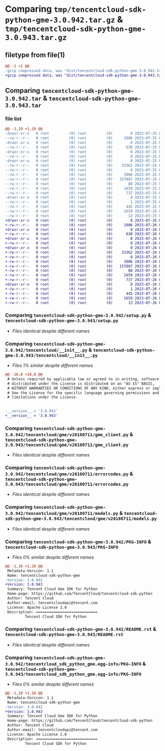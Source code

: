 # Comparing `tmp/tencentcloud-sdk-python-gme-3.0.942.tar.gz` & `tmp/tencentcloud-sdk-python-gme-3.0.943.tar.gz`

## filetype from file(1)

```diff
@@ -1 +1 @@
-gzip compressed data, was "dist/tencentcloud-sdk-python-gme-3.0.942.tar", last modified: Tue Jul 25 04:18:37 2023, max compression
+gzip compressed data, was "dist/tencentcloud-sdk-python-gme-3.0.943.tar", last modified: Wed Jul 26 00:37:59 2023, max compression
```

## Comparing `tencentcloud-sdk-python-gme-3.0.942.tar` & `tencentcloud-sdk-python-gme-3.0.943.tar`

### file list

```diff
@@ -1,19 +1,19 @@
-drwxr-xr-x   0 root         (0) root         (0)        0 2023-07-25 04:18:37.000000 tencentcloud-sdk-python-gme-3.0.942/
--rw-r--r--   0 root         (0) root         (0)     1006 2023-07-25 04:18:37.000000 tencentcloud-sdk-python-gme-3.0.942/setup.py
-drwxr-xr-x   0 root         (0) root         (0)        0 2023-07-25 04:18:37.000000 tencentcloud-sdk-python-gme-3.0.942/tencentcloud/
--rw-r--r--   0 root         (0) root         (0)      630 2023-07-25 04:18:37.000000 tencentcloud-sdk-python-gme-3.0.942/tencentcloud/__init__.py
-drwxr-xr-x   0 root         (0) root         (0)        0 2023-07-25 04:18:37.000000 tencentcloud-sdk-python-gme-3.0.942/tencentcloud/gme/
--rw-r--r--   0 root         (0) root         (0)        0 2023-07-25 04:18:37.000000 tencentcloud-sdk-python-gme-3.0.942/tencentcloud/gme/__init__.py
-drwxr-xr-x   0 root         (0) root         (0)        0 2023-07-25 04:18:37.000000 tencentcloud-sdk-python-gme-3.0.942/tencentcloud/gme/v20180711/
--rw-r--r--   0 root         (0) root         (0)    33362 2023-07-25 04:18:37.000000 tencentcloud-sdk-python-gme-3.0.942/tencentcloud/gme/v20180711/gme_client.py
--rw-r--r--   0 root         (0) root         (0)        0 2023-07-25 04:18:37.000000 tencentcloud-sdk-python-gme-3.0.942/tencentcloud/gme/v20180711/__init__.py
--rw-r--r--   0 root         (0) root         (0)     3906 2023-07-25 04:18:37.000000 tencentcloud-sdk-python-gme-3.0.942/tencentcloud/gme/v20180711/errorcodes.py
--rw-r--r--   0 root         (0) root         (0)   157807 2023-07-25 04:18:37.000000 tencentcloud-sdk-python-gme-3.0.942/tencentcloud/gme/v20180711/models.py
--rw-r--r--   0 root         (0) root         (0)       88 2023-07-25 04:18:37.000000 tencentcloud-sdk-python-gme-3.0.942/setup.cfg
--rw-r--r--   0 root         (0) root         (0)     1659 2023-07-25 04:18:37.000000 tencentcloud-sdk-python-gme-3.0.942/PKG-INFO
--rw-r--r--   0 root         (0) root         (0)      737 2023-07-25 04:18:37.000000 tencentcloud-sdk-python-gme-3.0.942/README.rst
-drwxr-xr-x   0 root         (0) root         (0)        0 2023-07-25 04:18:37.000000 tencentcloud-sdk-python-gme-3.0.942/tencentcloud_sdk_python_gme.egg-info/
--rw-r--r--   0 root         (0) root         (0)        1 2023-07-25 04:18:37.000000 tencentcloud-sdk-python-gme-3.0.942/tencentcloud_sdk_python_gme.egg-info/dependency_links.txt
--rw-r--r--   0 root         (0) root         (0)      445 2023-07-25 04:18:37.000000 tencentcloud-sdk-python-gme-3.0.942/tencentcloud_sdk_python_gme.egg-info/SOURCES.txt
--rw-r--r--   0 root         (0) root         (0)     1659 2023-07-25 04:18:37.000000 tencentcloud-sdk-python-gme-3.0.942/tencentcloud_sdk_python_gme.egg-info/PKG-INFO
--rw-r--r--   0 root         (0) root         (0)       13 2023-07-25 04:18:37.000000 tencentcloud-sdk-python-gme-3.0.942/tencentcloud_sdk_python_gme.egg-info/top_level.txt
+drwxr-xr-x   0 root         (0) root         (0)        0 2023-07-26 00:37:59.000000 tencentcloud-sdk-python-gme-3.0.943/
+-rw-r--r--   0 root         (0) root         (0)     1006 2023-07-26 00:37:59.000000 tencentcloud-sdk-python-gme-3.0.943/setup.py
+drwxr-xr-x   0 root         (0) root         (0)        0 2023-07-26 00:37:59.000000 tencentcloud-sdk-python-gme-3.0.943/tencentcloud/
+-rw-r--r--   0 root         (0) root         (0)      630 2023-07-26 00:37:59.000000 tencentcloud-sdk-python-gme-3.0.943/tencentcloud/__init__.py
+drwxr-xr-x   0 root         (0) root         (0)        0 2023-07-26 00:37:59.000000 tencentcloud-sdk-python-gme-3.0.943/tencentcloud/gme/
+-rw-r--r--   0 root         (0) root         (0)        0 2023-07-26 00:37:59.000000 tencentcloud-sdk-python-gme-3.0.943/tencentcloud/gme/__init__.py
+drwxr-xr-x   0 root         (0) root         (0)        0 2023-07-26 00:37:59.000000 tencentcloud-sdk-python-gme-3.0.943/tencentcloud/gme/v20180711/
+-rw-r--r--   0 root         (0) root         (0)    33362 2023-07-26 00:37:59.000000 tencentcloud-sdk-python-gme-3.0.943/tencentcloud/gme/v20180711/gme_client.py
+-rw-r--r--   0 root         (0) root         (0)        0 2023-07-26 00:37:59.000000 tencentcloud-sdk-python-gme-3.0.943/tencentcloud/gme/v20180711/__init__.py
+-rw-r--r--   0 root         (0) root         (0)     3906 2023-07-26 00:37:59.000000 tencentcloud-sdk-python-gme-3.0.943/tencentcloud/gme/v20180711/errorcodes.py
+-rw-r--r--   0 root         (0) root         (0)   157807 2023-07-26 00:37:59.000000 tencentcloud-sdk-python-gme-3.0.943/tencentcloud/gme/v20180711/models.py
+-rw-r--r--   0 root         (0) root         (0)       88 2023-07-26 00:37:59.000000 tencentcloud-sdk-python-gme-3.0.943/setup.cfg
+-rw-r--r--   0 root         (0) root         (0)     1659 2023-07-26 00:37:59.000000 tencentcloud-sdk-python-gme-3.0.943/PKG-INFO
+-rw-r--r--   0 root         (0) root         (0)      737 2023-07-26 00:37:59.000000 tencentcloud-sdk-python-gme-3.0.943/README.rst
+drwxr-xr-x   0 root         (0) root         (0)        0 2023-07-26 00:37:59.000000 tencentcloud-sdk-python-gme-3.0.943/tencentcloud_sdk_python_gme.egg-info/
+-rw-r--r--   0 root         (0) root         (0)        1 2023-07-26 00:37:59.000000 tencentcloud-sdk-python-gme-3.0.943/tencentcloud_sdk_python_gme.egg-info/dependency_links.txt
+-rw-r--r--   0 root         (0) root         (0)      445 2023-07-26 00:37:59.000000 tencentcloud-sdk-python-gme-3.0.943/tencentcloud_sdk_python_gme.egg-info/SOURCES.txt
+-rw-r--r--   0 root         (0) root         (0)     1659 2023-07-26 00:37:59.000000 tencentcloud-sdk-python-gme-3.0.943/tencentcloud_sdk_python_gme.egg-info/PKG-INFO
+-rw-r--r--   0 root         (0) root         (0)       13 2023-07-26 00:37:59.000000 tencentcloud-sdk-python-gme-3.0.943/tencentcloud_sdk_python_gme.egg-info/top_level.txt
```

### Comparing `tencentcloud-sdk-python-gme-3.0.942/setup.py` & `tencentcloud-sdk-python-gme-3.0.943/setup.py`

 * *Files identical despite different names*

### Comparing `tencentcloud-sdk-python-gme-3.0.942/tencentcloud/__init__.py` & `tencentcloud-sdk-python-gme-3.0.943/tencentcloud/__init__.py`

 * *Files 1% similar despite different names*

```diff
@@ -10,8 +10,8 @@
 # Unless required by applicable law or agreed to in writing, software
 # distributed under the License is distributed on an "AS IS" BASIS,
 # WITHOUT WARRANTIES OR CONDITIONS OF ANY KIND, either express or implied.
 # See the License for the specific language governing permissions and
 # limitations under the License.
 
 
-__version__ = '3.0.942'
+__version__ = '3.0.943'
```

### Comparing `tencentcloud-sdk-python-gme-3.0.942/tencentcloud/gme/v20180711/gme_client.py` & `tencentcloud-sdk-python-gme-3.0.943/tencentcloud/gme/v20180711/gme_client.py`

 * *Files identical despite different names*

### Comparing `tencentcloud-sdk-python-gme-3.0.942/tencentcloud/gme/v20180711/errorcodes.py` & `tencentcloud-sdk-python-gme-3.0.943/tencentcloud/gme/v20180711/errorcodes.py`

 * *Files identical despite different names*

### Comparing `tencentcloud-sdk-python-gme-3.0.942/tencentcloud/gme/v20180711/models.py` & `tencentcloud-sdk-python-gme-3.0.943/tencentcloud/gme/v20180711/models.py`

 * *Files identical despite different names*

### Comparing `tencentcloud-sdk-python-gme-3.0.942/PKG-INFO` & `tencentcloud-sdk-python-gme-3.0.943/PKG-INFO`

 * *Files 0% similar despite different names*

```diff
@@ -1,10 +1,10 @@
 Metadata-Version: 1.1
 Name: tencentcloud-sdk-python-gme
-Version: 3.0.942
+Version: 3.0.943
 Summary: Tencent Cloud Gme SDK for Python
 Home-page: https://github.com/TencentCloud/tencentcloud-sdk-python
 Author: Tencent Cloud
 Author-email: tencentcloudapi@tencent.com
 License: Apache License 2.0
 Description: ============================
         Tencent Cloud SDK for Python
```

### Comparing `tencentcloud-sdk-python-gme-3.0.942/README.rst` & `tencentcloud-sdk-python-gme-3.0.943/README.rst`

 * *Files identical despite different names*

### Comparing `tencentcloud-sdk-python-gme-3.0.942/tencentcloud_sdk_python_gme.egg-info/PKG-INFO` & `tencentcloud-sdk-python-gme-3.0.943/tencentcloud_sdk_python_gme.egg-info/PKG-INFO`

 * *Files 0% similar despite different names*

```diff
@@ -1,10 +1,10 @@
 Metadata-Version: 1.1
 Name: tencentcloud-sdk-python-gme
-Version: 3.0.942
+Version: 3.0.943
 Summary: Tencent Cloud Gme SDK for Python
 Home-page: https://github.com/TencentCloud/tencentcloud-sdk-python
 Author: Tencent Cloud
 Author-email: tencentcloudapi@tencent.com
 License: Apache License 2.0
 Description: ============================
         Tencent Cloud SDK for Python
```

